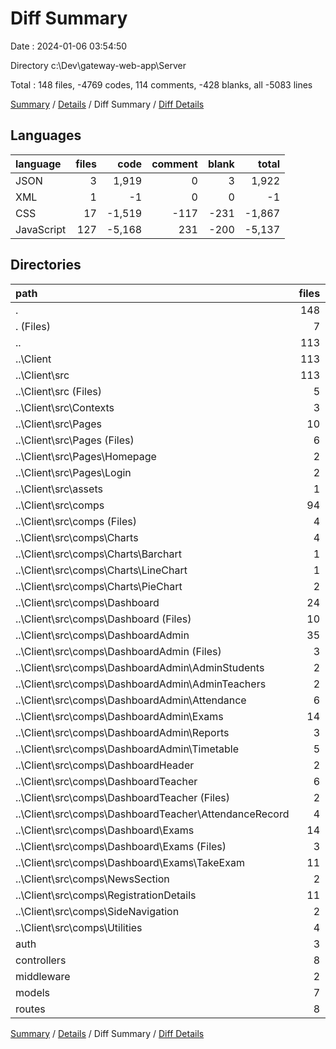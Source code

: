 # Diff Summary

Date : 2024-01-06 03:54:50

Directory c:\\Dev\\gateway-web-app\\Server

Total : 148 files,  -4769 codes, 114 comments, -428 blanks, all -5083 lines

[Summary](results.md) / [Details](details.md) / Diff Summary / [Diff Details](diff-details.md)

## Languages
| language | files | code | comment | blank | total |
| :--- | ---: | ---: | ---: | ---: | ---: |
| JSON | 3 | 1,919 | 0 | 3 | 1,922 |
| XML | 1 | -1 | 0 | 0 | -1 |
| CSS | 17 | -1,519 | -117 | -231 | -1,867 |
| JavaScript | 127 | -5,168 | 231 | -200 | -5,137 |

## Directories
| path | files | code | comment | blank | total |
| :--- | ---: | ---: | ---: | ---: | ---: |
| . | 148 | -4,769 | 114 | -428 | -5,083 |
| . (Files) | 7 | 2,047 | 29 | 53 | 2,129 |
| .. | 113 | -10,061 | -486 | -1,294 | -11,841 |
| ..\\Client | 113 | -10,061 | -486 | -1,294 | -11,841 |
| ..\\Client\\src | 113 | -10,061 | -486 | -1,294 | -11,841 |
| ..\\Client\\src (Files) | 5 | -353 | -25 | -54 | -432 |
| ..\\Client\\src\\Contexts | 3 | -185 | -26 | -41 | -252 |
| ..\\Client\\src\\Pages | 10 | -901 | -60 | -126 | -1,087 |
| ..\\Client\\src\\Pages (Files) | 6 | -430 | -28 | -71 | -529 |
| ..\\Client\\src\\Pages\\Homepage | 2 | -159 | -23 | -16 | -198 |
| ..\\Client\\src\\Pages\\Login | 2 | -312 | -9 | -39 | -360 |
| ..\\Client\\src\\assets | 1 | -1 | 0 | 0 | -1 |
| ..\\Client\\src\\comps | 94 | -8,621 | -375 | -1,073 | -10,069 |
| ..\\Client\\src\\comps (Files) | 4 | -302 | -67 | -37 | -406 |
| ..\\Client\\src\\comps\\Charts | 4 | -140 | -4 | -15 | -159 |
| ..\\Client\\src\\comps\\Charts\\Barchart | 1 | -30 | -1 | -3 | -34 |
| ..\\Client\\src\\comps\\Charts\\LineChart | 1 | -28 | -1 | -3 | -32 |
| ..\\Client\\src\\comps\\Charts\\PieChart | 2 | -82 | -2 | -9 | -93 |
| ..\\Client\\src\\comps\\Dashboard | 24 | -1,314 | -69 | -169 | -1,552 |
| ..\\Client\\src\\comps\\Dashboard (Files) | 10 | -779 | -44 | -86 | -909 |
| ..\\Client\\src\\comps\\DashboardAdmin | 35 | -4,619 | -92 | -575 | -5,286 |
| ..\\Client\\src\\comps\\DashboardAdmin (Files) | 3 | -514 | -12 | -58 | -584 |
| ..\\Client\\src\\comps\\DashboardAdmin\\AdminStudents | 2 | -158 | 0 | -20 | -178 |
| ..\\Client\\src\\comps\\DashboardAdmin\\AdminTeachers | 2 | -146 | 0 | -18 | -164 |
| ..\\Client\\src\\comps\\DashboardAdmin\\Attendance | 6 | -599 | -5 | -67 | -671 |
| ..\\Client\\src\\comps\\DashboardAdmin\\Exams | 14 | -2,357 | -47 | -300 | -2,704 |
| ..\\Client\\src\\comps\\DashboardAdmin\\Reports | 3 | -271 | -7 | -36 | -314 |
| ..\\Client\\src\\comps\\DashboardAdmin\\Timetable | 5 | -574 | -21 | -76 | -671 |
| ..\\Client\\src\\comps\\DashboardHeader | 2 | -211 | -16 | -25 | -252 |
| ..\\Client\\src\\comps\\DashboardTeacher | 6 | -793 | -17 | -93 | -903 |
| ..\\Client\\src\\comps\\DashboardTeacher (Files) | 2 | -278 | -6 | -32 | -316 |
| ..\\Client\\src\\comps\\DashboardTeacher\\AttendanceRecord | 4 | -515 | -11 | -61 | -587 |
| ..\\Client\\src\\comps\\Dashboard\\Exams | 14 | -535 | -25 | -83 | -643 |
| ..\\Client\\src\\comps\\Dashboard\\Exams (Files) | 3 | -328 | -13 | -45 | -386 |
| ..\\Client\\src\\comps\\Dashboard\\Exams\\TakeExam | 11 | -207 | -12 | -38 | -257 |
| ..\\Client\\src\\comps\\NewsSection | 2 | -237 | -13 | -29 | -279 |
| ..\\Client\\src\\comps\\RegistrationDetails | 11 | -771 | -81 | -85 | -937 |
| ..\\Client\\src\\comps\\SideNavigation | 2 | -86 | -10 | -16 | -112 |
| ..\\Client\\src\\comps\\Utilities | 4 | -148 | -6 | -29 | -183 |
| auth | 3 | 291 | 88 | 67 | 446 |
| controllers | 8 | 881 | 107 | 232 | 1,220 |
| middleware | 2 | 50 | 16 | 16 | 82 |
| models | 7 | 1,800 | 251 | 384 | 2,435 |
| routes | 8 | 223 | 109 | 114 | 446 |

[Summary](results.md) / [Details](details.md) / Diff Summary / [Diff Details](diff-details.md)